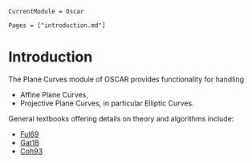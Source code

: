 ```@meta
CurrentModule = Oscar
```

```@contents
Pages = ["introduction.md"]
```

# Introduction

The Plane Curves module of OSCAR provides functionality for handling
- Affine Plane Curves,
- Projective Plane Curves, in particular Elliptic Curves.

General textbooks offering details on theory and algorithms include:
- [Ful69](@cite)
- [Gat18](@cite)
- [Coh93](@cite)
